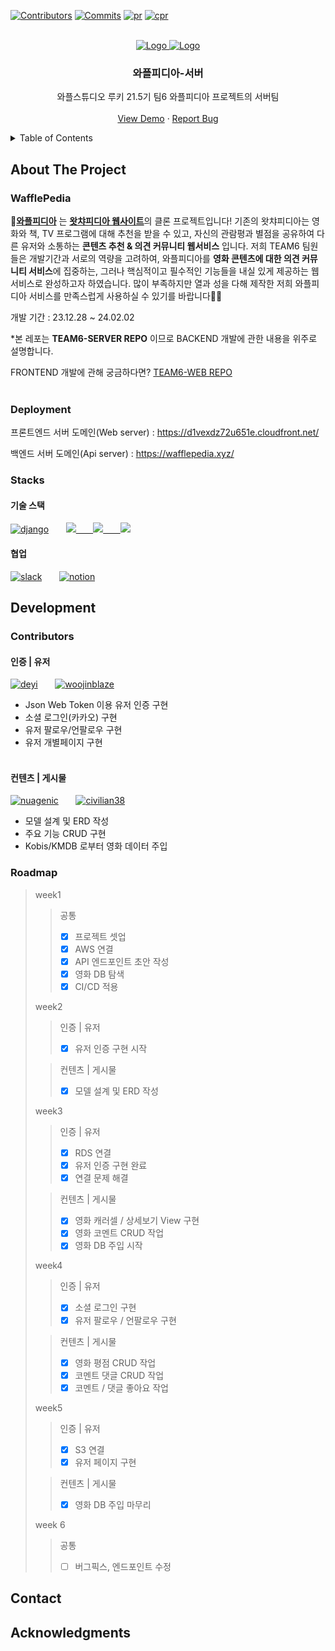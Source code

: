 <a name="team6-server-top"></a>

[![Contributors][contributors-shield]][contributors-url]
[![Commits][commits-shield]][commits-url]
[![pr][pr-shield]][pr-url]
[![cpr][cpr-shield]][cpr-url]


<!-- PROJECT LOGO -->
<br />
<div align="center">
  <a href="https://wafflestudio.com/">
    <img src="https://wafflestudio.com/static/images/logo/pupuri_logo.png" alt="Logo">
  </a>
  <a href="https://github.com/wafflestudio21-5/team6-server">
    <img src="https://oopy.lazyrockets.com/api/v2/notion/image?src=https%3A%2F%2Fs3-us-west-2.amazonaws.com%2Fsecure.notion-static.com%2Ffc327ed6-4e98-4bfc-a3b9-86d14dbc3245%2FWATCHA_PEDIA_LOGO.svg&blockId=314b8d15-5712-454d-b22e-37c72f131885" alt="Logo">
  </a>

  <h3 align="center">와플피디아-서버</h3>

  <p align="center">
    와플스튜디오 루키 21.5기 팀6 와플피디아 프로젝트의 서버팀
    <br />
    <br />
    <a href="https://d1vexdz72u651e.cloudfront.net/">View Demo</a>
    ·
    <a href="https://docs.google.com/forms/d/e/1FAIpQLSd1rREhQ2cB_LWTdKe6OV-6C8jC3X7AcXKRlx5Xw_sm-0Fskg/viewform?usp=sf_link">Report Bug</a>
  </p>
</div>



<!-- TABLE OF CONTENTS -->
<details>
  <summary>Table of Contents</summary>
  <ol>
    <li>
      <a href="#about-the-project">About The Project</a>
      <ul>
        <li><a href="#WafflePedia">WafflePedia</a></li>
        <li><a href="#Deployment">Deployment</a></li>
        <li><a href="#Stacks">Stacks</a></li>
      </ul>
    </li>
    <li>
      <a href="#Development">Development</a>
      <ul>
        <li><a href="#Contributors">Contributors</a></li>
        <li><a href="#Roadmap">Roadmap</a></li>
      </ul>
    </li>
    <li><a href="#contact">Contact</a></li>
    <li><a href="#acknowledgments">Acknowledgments</a></li>
  </ol>
</details>



<!-- ABOUT THE PROJECT -->
## About The Project

### WafflePedia

🧇[**와플피디아**](https://d1vexdz72u651e.cloudfront.net/) 는 [**왓챠피디아 웹사이트**](https://pedia.watcha.com/ko-KR/)의 클론 프로젝트입니다! 기존의 왓챠피디아는 영화와 책, TV 프로그램에 대해 추천을 받을 수 있고, 자신의 관람평과 별점을 공유하여 다른 유저와 소통하는 **콘텐츠 추천 & 의견 커뮤니티 웹서비스** 입니다. 저희 TEAM6 팀원들은 개발기간과 서로의 역량을 고려하여, 와플피디아를 **영화 콘텐츠에 대한 의견 커뮤니티 서비스**에 집중하는, 그러나 핵심적이고 필수적인 기능들을 내실 있게 제공하는 웹서비스로 완성하고자 하였습니다. 많이 부족하지만 열과 성을 다해 제작한 저희 와플피디아 서비스를 만족스럽게 사용하실 수 있기를 바랍니다🙏🙏

개발 기간 : 23.12.28 ~ 24.02.02

\*본 레포는 **TEAM6-SERVER REPO** 이므로 BACKEND 개발에 관한 내용을 위주로 설명합니다.

FRONTEND 개발에 관해 궁금하다면? [TEAM6-WEB REPO](https://github.com/wafflestudio21-5/team6-web)
<br/><br/>

### Deployment

프론트엔드 서버 도메인(Web server) : <https://d1vexdz72u651e.cloudfront.net/>

백엔드 서버 도메인(Api server) : <https://wafflepedia.xyz/>

### Stacks

#### 기술 스택

[![django][django-shield]][django-url]  &nbsp; &nbsp; &nbsp;
<a href = 'https://aws.amazon.com/ko/ec2/'>
    <img src="https://img.shields.io/badge/Amazon EC2-FF9900?style=for-the-badge&logo=Amazon EC2&logoColor=white"> &nbsp; &nbsp; &nbsp;
</a>
<a href = 'https://aws.amazon.com/ko/rds/'>
    <img src="https://img.shields.io/badge/Amazon RDS-527FFF?style=for-the-badge&logo=Amazon RDS&logoColor=orange"> &nbsp; &nbsp; &nbsp;
</a>
<a href = 'https://aws.amazon.com/ko/s3/'>
    <img src="https://img.shields.io/badge/Amazon S3-569A31?style=for-the-badge&logo=Amazon S3&logoColor=black"> 
</a>

#### 협업

[![slack][slack-shield]][slack-url]  &nbsp; &nbsp; &nbsp;
[![notion][notion-shield]][notion-url]  &nbsp; &nbsp; &nbsp;
<br/>

<!-- Development -->
## Development

### Contributors

#### 인증 | 유저

[![deyi][deyi-shield]][deyi-url]  &nbsp; &nbsp; &nbsp;
[![woojinblaze][woojinblaze-shield]][woojinblaze-url]  &nbsp; &nbsp; &nbsp;

- Json Web Token 이용 유저 인증 구현
- 소셜 로그인(카카오) 구현
- 유저 팔로우/언팔로우 구현
- 유저 개별페이지 구현
<br/><br/>

#### 컨텐츠 | 게시물

[![nuagenic][nuagenic-shield]][nuagenic-url]  &nbsp; &nbsp; &nbsp;
[![civilian38][civilian38-shield]][civilian38-url]  &nbsp; &nbsp; &nbsp;

- 모델 설계 및 ERD 작성
- 주요 기능 CRUD 구현
- Kobis/KMDB 로부터 영화 데이터 주입

<!-- ROADMAP -->
### Roadmap
> week1
> >공통
> > - [x] 프로젝트 셋업
> > - [x] AWS 연결
> > - [x] API 엔드포인트 초안 작성
> > - [x] 영화 DB 탐색
> > - [x] CI/CD 적용
>
> week2
> > 인증 | 유저
> >  - [x] 유저 인증 구현 시작
> 
> > 컨텐츠 | 게시물
> > - [x] 모델 설계 및 ERD 작성
> 
> week3
> > 인증 | 유저
> > - [x] RDS 연결
> > - [x] 유저 인증 구현 완료
> > - [x] 연결 문제 해결
> 
> > 컨텐츠 | 게시물
> > - [x] 영화 캐러셀 / 상세보기 View 구현
> > - [x] 영화 코멘트 CRUD 작업
> > - [x] 영화 DB 주입 시작
> 
> week4
> > 인증 | 유저
> > - [x] 소셜 로그인 구현
> > - [x] 유저 팔로우 / 언팔로우 구현
> 
> > 컨텐츠 | 게시물
> > - [x] 영화 평점 CRUD 작업
> > - [x] 코멘트 댓글 CRUD 작업
> > - [x] 코멘트 / 댓글 좋아요 작업
> 
> week5
> > 인증 | 유저
> > - [x] S3 연결
> > - [x] 유저 페이지 구현
>
> > 컨텐츠 | 게시물
> > - [x] 영화 DB 주입 마무리
> 
> week 6
> > 공통
> > - [ ] 버그픽스, 엔드포인트 수정

<!-- CONTACT -->
## Contact



<!-- ACKNOWLEDGMENTS -->
## Acknowledgments


<!-- MARKDOWN LINKS & IMAGES -->
<!-- https://www.markdownguide.org/basic-syntax/#reference-style-links -->
[contributors-shield]: https://img.shields.io/github/contributors/wafflestudio21-5/team6-server.svg?style=for-the-badge
[contributors-url]: https://github.com/wafflestudio21-5/team6-server/graphs/contributors
[commits-shield]: https://img.shields.io/github/commit-activity/t/wafflestudio21-5/team6-server?style=for-the-badge&link=https%3A%2F%2Fgithub.com%2Fwafflestudio21-5%2Fteam6-server%2Fcommits%2Fmain%2F
[commits-url]: https://github.com/wafflestudio21-5/team6-server/commits/main/
[pr-shield]: https://img.shields.io/github/issues-pr/wafflestudio21-5/team6-server?style=for-the-badge&link=https%3A%2F%2Fgithub.com%2Fwafflestudio21-5%2Fteam6-server%2Fpulls
[pr-url]: https://github.com/wafflestudio21-5/team6-server/pulls
[cpr-shield]: https://img.shields.io/github/issues-pr-closed/wafflestudio21-5/team6-server?style=for-the-badge&link=https%3A%2F%2Fgithub.com%2Fwafflestudio21-5%2Fteam6-server%2Fpulls%3Fq%3Dis%253Apr%2Bis%253Aclosed
[cpr-url]: https://github.com/wafflestudio21-5/team6-server/pulls?q=is%3Apr+is%3Aclosed
[django-shield]: https://img.shields.io/badge/Django-092E20?style=for-the-badge&logo=django&logoColor=green
[django-url]: https://www.djangoproject.com/
[ec2-shield]: "https://img.shields.io/badge/Amazon_EC2-FF9900?style=for-the-badge&logo=Amazon_EC2&logoColor=white"
[ec2-url]: https://aws.amazon.com/ko/ec2/
[rds-shield]: https://img.shields.io/badge/Amazon_RDS-527FFF?style=for-the-badge&logo=Amazon_RDS&logoColor=orange
[rds-url]: https://aws.amazon.com/ko/rds/
[s3-shield]: https://img.shields.io/badge/Amazon_S3-569A31?style=for-the-badge&logo=Amazon_S3&logoColor=orange
[s3-url]: https://aws.amazon.com/ko/s3/
[slack-shield]: https://img.shields.io/badge/Slack-4A154B?style=for-the-badge&logo=Slack&logoColor=white
[slack-url]: https://slack.com/intl/ko-kr/
[notion-shield]: https://img.shields.io/badge/Notion-000000?style=for-the-badge&logo=Notion&logoColor=white
[notion-url]: https://www.notion.so/ko-kr
[deyi-shield]: https://img.shields.io/badge/%EC%9D%B4%EB%8B%A4%EC%9D%80-de--yi-blue?style=plastic&link=https%3A%2F%2Fgithub.com%2Fde-yi
[deyi-url]: https://github.com/de-yi
[woojinblaze-shield]: https://img.shields.io/badge/%EA%B0%95%EC%9A%B0%EC%A7%84-woojin--blaze-blue?style=plastic&link=https%3A%2F%2Fgithub.com%2Fwoojin-blaze
[woojinblaze-url]: https://github.com/woojin-blaze
[civilian38-shield]: https://img.shields.io/badge/%EC%9D%B4%EA%B7%9C%EC%9B%90-civilian38-orange?style=plastic&link=https%3A%2F%2Fgithub.com%2Fcivilian38
[civilian38-url]: https://github.com/civilian38
[nuagenic-shield]: https://img.shields.io/badge/%EB%B0%B1%EC%B0%BD%EC%9D%B8-nuagenic-orange?style=plastic&link=https%3A%2F%2Fgithub.com%2Fnuagenic
[nuagenic-url]: https://github.com/nuagenic